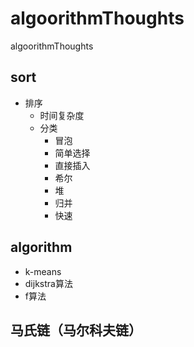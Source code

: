 # algoorithmThoughts
algoorithmThoughts

## sort
- 排序
	- 时间复杂度
	- 分类
		- 冒泡
		- 简单选择
		- 直接插入
		- 希尔
		- 堆
		- 归并
		- 快速

## algorithm
- k-means
- dijkstra算法
- f算法

## 马氏链（马尔科夫链）